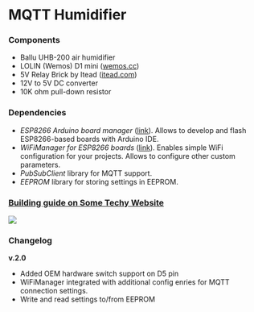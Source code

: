 # MQTT Humidifier

### Components
* Ballu UHB-200 air humidifier
* LOLIN (Wemos) D1 mini ([wemos.cc](https://www.wemos.cc/en/latest/d1/d1_mini.html))
* 5V Relay Brick by Itead ([itead.com](https://www.itead.cc/electronic-brick-5v-relay.html))
* 12V to 5V DC converter
* 10K ohm pull-down resistor

### Dependencies

* _ESP8266 Arduino board manager_ ([link](https://github.com/esp8266/Arduino)). Allows to develop and flash ESP8266-based boards with Arduino IDE. 
* _WiFiManager for ESP8266 boards_ ([link](https://github.com/tzapu/WiFiManager)). Enables simple WiFi configuration for your projects. Allows to configure other custom parameters.
* _PubSubClient_ library for MQTT support.
* _EEPROM_ library for storing settings in EEPROM.

### [Building guide on Some Techy Website](https://sometechy.website/how-to-make-wifi-enabled-smart-humidifier-from-a-regular-one)

![](https://github.com/estevez-dev/edwin-home/raw/master/devices/humidifier_mqtt/humidifier_mqtt.png)

### Changelog
**v.2.0**
* Added OEM hardware switch support on D5 pin
* WiFiManager integrated with additional config enries for MQTT connection settings.
* Write and read settings to/from EEPROM

